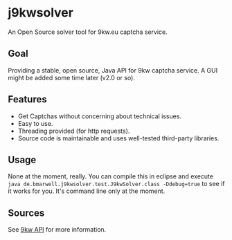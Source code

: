 j9kwsolver
==========

An Open Source solver tool for 9kw.eu captcha service.

## Goal
Providing a stable, open source, Java API for 9kw captcha service.
A GUI might be added some time later (v2.0 or so).

## Features
* Get Captchas without concerning about technical issues.
* Easy to use.
* Threading provided (for http requests).
* Source code is maintainable and uses well-tested third-party libraries.

## Usage
None at the moment, really. You can compile this in eclipse
and execute `java de.bmarwell.j9kwsolver.test.J9kwSolver.class -Ddebug=true`
to see if it works for you. It's command line only at the moment.

## Sources
See [9kw API](http://www.9kw.eu/api.html#apisolve-tab "9kw API solve") 
for more information.

